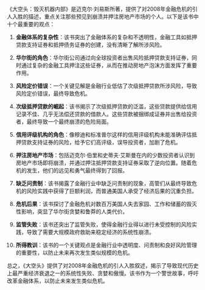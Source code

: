 《大空头：毁灭机器内部》是迈克尔·刘易斯所著，提供了对2008年金融危机的引人入胜的描述，重点关注那些预见到崩溃并押注房地产市场的个人。以下是该书中十个最重要的观点：

1. **金融体系的复杂性**：该书突出了金融体系的复杂和不透明性，金融工具如抵押贷款支持证券和抵押债务证券的创建，没有清晰了解所涉风险。

2. **华尔街的角色**：华尔街公司通过向全球投资者出售风险抵押贷款支持证券，同时通过复杂的金融工具押注这些证券，从而在推动房地产泡沫方面发挥了重要作用。

3. **风险定价错误**：一个关键见解是金融行业低估了次级抵押贷款所涉风险，导致风险定价错误，最终导致危机。

4. **次级抵押贷款的崛起**：该书揭示了次级抵押贷款的泛滥，这些贷款提供给信用记录不佳、几乎无法偿还贷款的借款人。这些贷款被捆绑成证券并出售给投资者，最终导致一个最终崩溃的危险局面。

5. **信用评级机构的角色**：像穆迪和标准普尔这样的信用评级机构未能准确评估抵押贷款支持证券的风险，给予它们高评级，误导投资者，加剧了危机。

6. **押注房地产市场**：包括迈克尔·伯里和史蒂夫·艾斯曼在内的少数投资者认识到房地产市场即将崩溃，并通过押注抵押贷款支持证券采取了逆向位置。随着危机的发生，他们的远见和勇气最终得到了回报。

7. **缺乏问责制**：该书揭露了金融行业中缺乏问责制的现象，高管们从最终导致危机的风险实践中获得了巨额利润，而普通美国人承受了经济后果的沉重负担。

8. **危机后果**：该书探讨了金融危机对数百万美国人失去家园、工作和储蓄的毁灭性影响，突显了华尔街贪婪和鲁莽的人类代价。

9. **监管失败**：该书还突出了监管失败，使得金融行业得以进行未受控制的风险实践，导致了需要大规模政府救助来稳定经济的系统性崩溃。

10. **所得教训**：该书的一个关键观点是金融行业中透明度、问责制和良好风险管理的重要性，以防止未来再次发生类似规模的危机。

总之，《大空头》提供了对2008年金融危机的引人入胜叙述，揭示了导致现代历史上最严重经济衰退之一的系统性失败、贪婪和傲慢。该书作为一个警世故事，呼吁改革金融体系，以防止未来发生类似危机。
